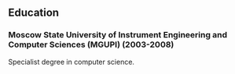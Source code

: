 ## Education

### Moscow State University of Instrument Engineering and Computer Sciences (MGUPI) (2003-2008)

Specialist degree in computer science.